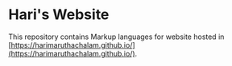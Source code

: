 # Hari's Website

This repository contains Markup languages for website hosted in [https://harimaruthachalam.github.io/](https://harimaruthachalam.github.io/).
